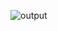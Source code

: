 ![output](https://github.com/BananaPekan/LWJGL-Ray-Tracing/assets/110371756/eb0610c9-a2a2-4e69-beb3-08f8a55cd03e)
